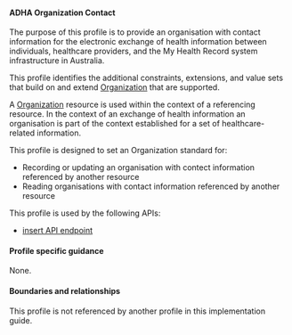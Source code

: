 #### ADHA Organization Contact
The purpose of this profile is to provide an organisation with contact information for the electronic exchange of health information between individuals, healthcare providers, and the My Health Record system infrastructure in Australia.

This profile identifies the additional constraints, extensions, and value sets that build on and extend [Organization](http://hl7.org/fhir/R4/organization.html) that are supported. 

A [Organization](http://hl7.org/fhir/R4/organization.html) resource is used within the context of a referencing resource. In the context of an exchange of health information an organisation is part of the context established for a set of healthcare-related information.

This profile is designed to set an Organization standard for:
* Recording or updating an organisation with contect information referenced by another resource
* Reading organisations with contact information referenced by another resource

This profile is used by the following APIs:
* [insert API endpoint](StructureDefinition-TBD-1.html)


#### Profile specific guidance
None.


#### Boundaries and relationships
This profile is not referenced by another profile in this implementation guide.  